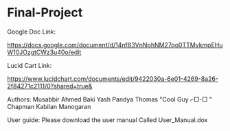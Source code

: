# Final-Project

Google Doc Link:

https://docs.google.com/document/d/14nf83VnNphNM27qo0TTMvkmpEHuW10JOzgtCWz3u40o/edit


Lucid Cart Link:

https://www.lucidchart.com/documents/edit/9422030a-6e01-4269-8a26-2f84271c2111/0?shared=true&

Authors:
Musabbir Ahmed Baki
Yash Pandya
Thomas "Cool Guy ⌐□-□ " Chapman
Kabilan Manogaran



User guide:
Please download the user manual Called User_Manual.dox





